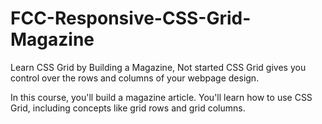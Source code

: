 # FCC-Responsive-CSS-Grid-Magazine

Learn CSS Grid by Building a Magazine, Not started
CSS Grid gives you control over the rows and columns of your webpage design.

In this course, you'll build a magazine article. You'll learn how to use CSS Grid, including concepts like grid rows and grid columns.
